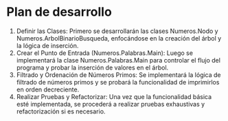 # Plan de desarrollo

1. Definir las Clases: 
Primero se desarrollarán las clases Numeros.Nodo y Numeros.ArbolBinarioBusqueda, enfocándose en la creación del árbol y la lógica de inserción.
2. Crear el Punto de Entrada (Numeros.Palabras.Main): 
Luego se implementará la clase Numeros.Palabras.Main para controlar el flujo del programa y probar la inserción de valores en el árbol.
3. Filtrado y Ordenación de Números Primos: 
Se implementará la lógica de filtrado de números primos y se probará la funcionalidad de imprimirlos en orden decreciente.
4. Realizar Pruebas y Refactorizar: 
Una vez que la funcionalidad básica esté implementada, se procederá a realizar pruebas exhaustivas y refactorización si es necesario.